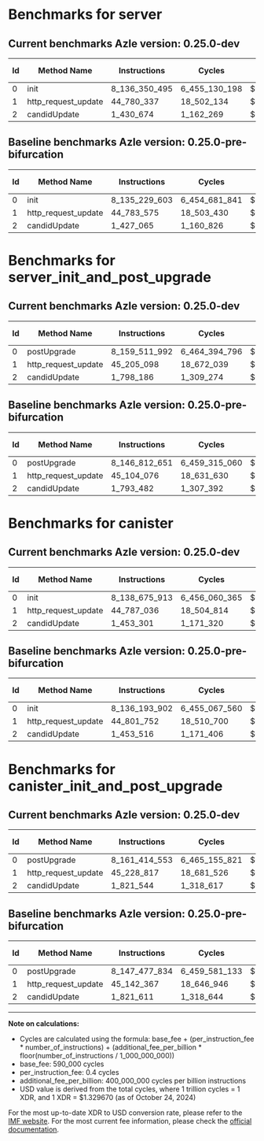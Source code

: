 # Benchmarks for server

## Current benchmarks Azle version: 0.25.0-dev

| Id  | Method Name         | Instructions  | Cycles        | USD           | USD/Million Calls | Change                              |
| --- | ------------------- | ------------- | ------------- | ------------- | ----------------- | ----------------------------------- |
| 0   | init                | 8_136_350_495 | 6_455_130_198 | $0.0085831930 | $8_583.19         | <font color="red">+1_120_892</font> |
| 1   | http_request_update | 44_780_337    | 18_502_134    | $0.0000246017 | $24.60            | <font color="green">-3_238</font>   |
| 2   | candidUpdate        | 1_430_674     | 1_162_269     | $0.0000015454 | $1.54             | <font color="red">+3_609</font>     |

## Baseline benchmarks Azle version: 0.25.0-pre-bifurcation

| Id  | Method Name         | Instructions  | Cycles        | USD           | USD/Million Calls |
| --- | ------------------- | ------------- | ------------- | ------------- | ----------------- |
| 0   | init                | 8_135_229_603 | 6_454_681_841 | $0.0085825968 | $8_582.59         |
| 1   | http_request_update | 44_783_575    | 18_503_430    | $0.0000246035 | $24.60            |
| 2   | candidUpdate        | 1_427_065     | 1_160_826     | $0.0000015435 | $1.54             |

# Benchmarks for server_init_and_post_upgrade

## Current benchmarks Azle version: 0.25.0-dev

| Id  | Method Name         | Instructions  | Cycles        | USD           | USD/Million Calls | Change                               |
| --- | ------------------- | ------------- | ------------- | ------------- | ----------------- | ------------------------------------ |
| 0   | postUpgrade         | 8_159_511_992 | 6_464_394_796 | $0.0085955118 | $8_595.51         | <font color="red">+12_699_341</font> |
| 1   | http_request_update | 45_205_098    | 18_672_039    | $0.0000248277 | $24.82            | <font color="red">+101_022</font>    |
| 2   | candidUpdate        | 1_798_186     | 1_309_274     | $0.0000017409 | $1.74             | <font color="red">+4_704</font>      |

## Baseline benchmarks Azle version: 0.25.0-pre-bifurcation

| Id  | Method Name         | Instructions  | Cycles        | USD           | USD/Million Calls |
| --- | ------------------- | ------------- | ------------- | ------------- | ----------------- |
| 0   | postUpgrade         | 8_146_812_651 | 6_459_315_060 | $0.0085887575 | $8_588.75         |
| 1   | http_request_update | 45_104_076    | 18_631_630    | $0.0000247739 | $24.77            |
| 2   | candidUpdate        | 1_793_482     | 1_307_392     | $0.0000017384 | $1.73             |

# Benchmarks for canister

## Current benchmarks Azle version: 0.25.0-dev

| Id  | Method Name         | Instructions  | Cycles        | USD           | USD/Million Calls | Change                              |
| --- | ------------------- | ------------- | ------------- | ------------- | ----------------- | ----------------------------------- |
| 0   | init                | 8_138_675_913 | 6_456_060_365 | $0.0085844298 | $8_584.42         | <font color="red">+2_482_011</font> |
| 1   | http_request_update | 44_787_036    | 18_504_814    | $0.0000246053 | $24.60            | <font color="green">-14_716</font>  |
| 2   | candidUpdate        | 1_453_301     | 1_171_320     | $0.0000015575 | $1.55             | <font color="green">-215</font>     |

## Baseline benchmarks Azle version: 0.25.0-pre-bifurcation

| Id  | Method Name         | Instructions  | Cycles        | USD           | USD/Million Calls |
| --- | ------------------- | ------------- | ------------- | ------------- | ----------------- |
| 0   | init                | 8_136_193_902 | 6_455_067_560 | $0.0085831097 | $8_583.10         |
| 1   | http_request_update | 44_801_752    | 18_510_700    | $0.0000246131 | $24.61            |
| 2   | candidUpdate        | 1_453_516     | 1_171_406     | $0.0000015576 | $1.55             |

# Benchmarks for canister_init_and_post_upgrade

## Current benchmarks Azle version: 0.25.0-dev

| Id  | Method Name         | Instructions  | Cycles        | USD           | USD/Million Calls | Change                               |
| --- | ------------------- | ------------- | ------------- | ------------- | ----------------- | ------------------------------------ |
| 0   | postUpgrade         | 8_161_414_553 | 6_465_155_821 | $0.0085965237 | $8_596.52         | <font color="red">+13_936_719</font> |
| 1   | http_request_update | 45_228_817    | 18_681_526    | $0.0000248403 | $24.84            | <font color="red">+86_450</font>     |
| 2   | candidUpdate        | 1_821_544     | 1_318_617     | $0.0000017533 | $1.75             | <font color="green">-67</font>       |

## Baseline benchmarks Azle version: 0.25.0-pre-bifurcation

| Id  | Method Name         | Instructions  | Cycles        | USD           | USD/Million Calls |
| --- | ------------------- | ------------- | ------------- | ------------- | ----------------- |
| 0   | postUpgrade         | 8_147_477_834 | 6_459_581_133 | $0.0085891112 | $8_589.11         |
| 1   | http_request_update | 45_142_367    | 18_646_946    | $0.0000247943 | $24.79            |
| 2   | candidUpdate        | 1_821_611     | 1_318_644     | $0.0000017534 | $1.75             |

---

**Note on calculations:**

-   Cycles are calculated using the formula: base_fee + (per_instruction_fee \* number_of_instructions) + (additional_fee_per_billion \* floor(number_of_instructions / 1_000_000_000))
-   base_fee: 590_000 cycles
-   per_instruction_fee: 0.4 cycles
-   additional_fee_per_billion: 400_000_000 cycles per billion instructions
-   USD value is derived from the total cycles, where 1 trillion cycles = 1 XDR, and 1 XDR = $1.329670 (as of October 24, 2024)

For the most up-to-date XDR to USD conversion rate, please refer to the [IMF website](https://www.imf.org/external/np/fin/data/rms_sdrv.aspx).
For the most current fee information, please check the [official documentation](https://internetcomputer.org/docs/current/developer-docs/gas-cost#execution).
